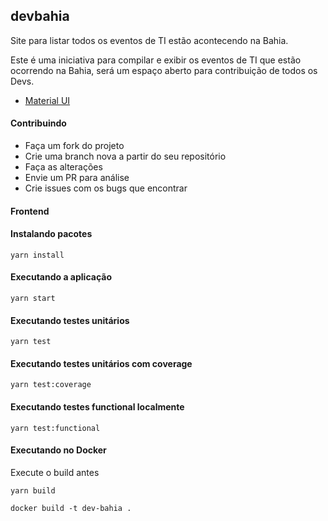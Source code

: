 ## devbahia

Site para listar todos os eventos de TI estão acontecendo na Bahia.

Este é uma iniciativa para compilar e exibir os eventos de TI que estão ocorrendo na Bahia, será um espaço aberto para contribuição de todos os Devs.

* [Material UI](https://material-ui.com)

#### Contribuindo

* Faça um fork do projeto
* Crie uma branch nova a partir do seu repositório
* Faça as alterações
* Envie um PR para análise
* Crie issues com os bugs que encontrar 

#### Frontend

#### Instalando pacotes

`yarn install`

#### Executando a aplicação

`yarn start`

#### Executando testes unitários

`yarn test`

#### Executando testes unitários com coverage

`yarn test:coverage`

#### Executando testes functional localmente

`yarn test:functional`

#### Executando no Docker

Execute o build antes

`yarn build`

`docker build -t dev-bahia .`

